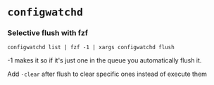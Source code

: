 # `configwatchd`

### Selective flush with fzf

    configwatchd list | fzf -1 | xargs configwatchd flush

-1 makes it so if it's just one in the queue you automatically flush it.

Add `-clear` after flush to clear specific ones instead of execute them
